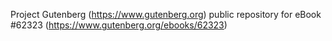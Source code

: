 Project Gutenberg (https://www.gutenberg.org) public repository for eBook #62323 (https://www.gutenberg.org/ebooks/62323)

